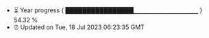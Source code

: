 - ⏳ Year progress { ████████████████▁▁▁▁▁▁▁▁▁▁▁▁▁▁ } 54.32 %
- ⏰ Updated on Tue, 18 Jul 2023 06:23:35 GMT

